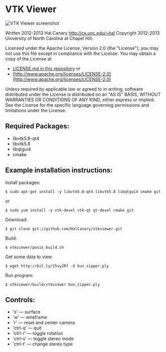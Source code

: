 VTK Viewer
==========

![VTK Viewer screenshot](http://cs.unc.edu/~hal/images/vtkviewer_bunny.png)

Written 2012-2013 Hal Canary <http://cs.unc.edu/~hal>
Copyright 2012-2013 University of North Carolina at Chapel Hill.

Licensed under the Apache License, Version 2.0 (the "License"); you may not use this file except in compliance with the License.  You may obtain a copy of the License at

*   [LICENSE.md in this repository](LICENSE.md) or
*   [http://www.apache.org/licenses/LICENSE-2.0](http://www.apache.org/licenses/LICENSE-2.0)

Unless required by applicable law or agreed to in writing, software distributed under the License is distributed on an "AS IS" BASIS, WITHOUT WARRANTIES OR CONDITIONS OF ANY KIND, either express or implied.  See the License for the specific language governing permissions and limitations under the License.


Required Packages:
------------------

*	libvtk5.8-qt4
*	libvtk5.8
*	libqtgui4
*	cmake

Example installation instructions:
----------------------------------

Install packages:

    $ sudo apt-get install -y libvtk5.8-qt4 libvtk5.8 libqtgui4 cmake git

or

    $ sudo yum install -y vtk-devel vtk-qt qt-devel cmake git

Download:

    $ git clone git://github.com/HalCanary/vtkviewer.git

Build:

    $ vtkviewer/posix_build.sh

Get some data to view:

    $ wget http://bit.ly/15vy2Rf -O bun_zipper.ply

Run program:

    $ vtkviewer/build/vtkviewer bun_zipper.ply

Controls:
---------

*	's' — surface
*	'w' — wireframe
*	'r' — reset and center camera
*	'ctrl-q' — quit
*	'ctrl-r' — toggle rotation
*	'ctrl-s' — toggle stereo mode
*	'ctrl-t' — change stereo type
